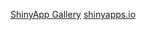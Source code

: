 [ShinyApp Gallery](https://shiny.rstudio.com/gallery/)
[shinyapps.io](https://shiny.rstudio.com/articles/shinyapps.html)